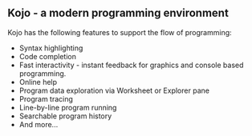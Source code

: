## Kojo - a modern programming environment
Kojo has the following features to support the flow of programming:
* Syntax highlighting
* Code completion
* Fast interactivity - instant feedback for graphics and console based programming.
* Online help
* Program data exploration via Worksheet or Explorer pane
* Program tracing
* Line-by-line program running
* Searchable program history
* And more...
